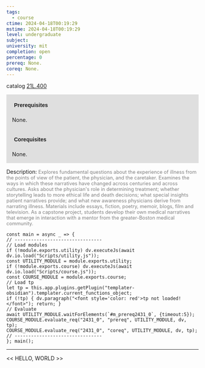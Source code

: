 ```yaml
---
tags:
  - course
ctime: 2024-04-18T00:19:29
mstime: 2024-04-18T00:19:29
level: undergraduate
subject: 
university: mit
completion: open
percentage: 0
prereq: None.
coreq: None.
---
```


catalog [21L.400](http://student.mit.edu/catalog/m21La.html#21L.400)

<span style="display: block; padding: 15px; background-color: rgb(100, 100, 100, 0.2);"><font id="m_prereq2431_0" style="display: block; font-family: Arial, sans-serif; font-weight: bold; padding: 5px">Prerequisites</font><br><span id="prereq2431_0">None.</span></span>
<span style="display: block; padding: 15px; background-color: rgb(100, 100, 100, 0.2);"><font id="m_coreq2431_0" style="display: block; font-family: Arial, sans-serif; font-weight: bold; padding: 5px">Corequisites</font><br><span id="coreq2431_0">None.</span></span>

<font style="">Description:</font>
<font style="color: grey; font-size: 0.8rem;">Explores fundamental questions about the experience of illness from the points of view of the patient, the physician, and the caretaker.  Examines the ways in which these narratives have changed across centuries and across cultures.  Asks about the physician's role in determining treatment; whether storytelling leads to more ethical life and death decisions; what special insights patient narratives provide; and what new awareness physicians derive from narrating illness. Materials include essays, fiction, poetry, memoir, blogs, film and television.  As a capstone project, students develop their own medical narratives that emerge in interaction with a mentor from the greater-Boston medical community.</font>

```dataviewjs
const main = async _ => {
// --------------------------------
// Load modules
if (!module.exports.utility) dv.executeJs(await dv.io.load("Scripts/utility.js"));
const UTILITY_MODULE = module.exports.utility;
if (!module.exports.course) dv.executeJs(await dv.io.load("Scripts/course.js"));
const COURSE_MODULE = module.exports.course;
// Load tp
let tp = this.app.plugins.getPlugin("templater-obsidian").templater.current_functions_object;
if (!tp) { dv.paragraph("<font style='color: red'>tp not loaded!</font>"); return; }
// Evaluate
await UTILITY_MODULE.waitForElements(`#m_prereq2431_0`, {timeout:5});
COURSE_MODULE.evaluate_req("2431_0", "prereq", UTILITY_MODULE, dv, tp);
COURSE_MODULE.evaluate_req("2431_0", "coreq", UTILITY_MODULE, dv, tp);
// --------------------------------
}; main();
```

---

<< HELLO, WORLD >>
